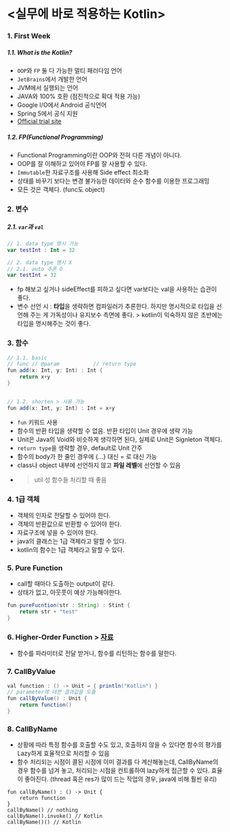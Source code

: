 # <실무에 바로 적용하는 Kotlin>
### 1. First Week
##### 1.1. What is the Kotlin?
- `OOP`와 `FP` 둘 다 가능한 멀티 패러다임 언어
- `JetBrains`에서 개발한 언어 
- JVM에서 실행되는 언어
- JAVA와 100% 호환 (점진적으로 확대 적용 가능)
- Google I/O에서 Android 공식언어
- Spring 5에서 공식 지원
- [Official trial site](https://try.kotlinlang.org/#/Examples/Hello,%20world!/Simplest%20version/Simplest%20version.kt)

##### 1.2. FP(Functional Programming)
- Functional Programming이란 OOP와 전혀 다른 개념이 아니다.
- OOP를 잘 이해하고 있어야 FP를 잘 사용할 수 있다.
- `Immutable`한 자료구조를 사용해 Side effect 최소화
- 상태를 바꾸기 보다는 변경 불가능한 데이터와 순수 함수를 이용한 프로그래밍
- 모든 것은 객체다. (func도 object)

### 2. 변수
##### 2.1. `var`과 `val`
```kotlin
// 1. data type 명시 가능
var testInt : Int = 32

// 2. data type 명시 X
// 2.1. auto 추론 O
var testInt = 32
```
- fp 해보고 싶거나 sideEffect를 피하고 싶다면 var보다는 val을 사용하는 습관이 좋다.
- 변수 선언 시 : **타입**을 생략하면 컴파일러가 추론한다. 하지만 명시적으로 타입을 선언해 주는 게 가독성이나 유지보수 측면에 좋다. > kotlin이 익숙하지 않은 초반에는 타입을 명시해주는 것이 좋다. 

### 3. 함수
``` java
// 1.1. basic
// func	// @param			// return type
fun add(x: Int, y: Int) : Int {
	return x+y
}


// 1.2. shorten > 사용 가능 
fun add(x: Int, y: Int) : Int = x+y 

```
- `fun` 키워드 사용
- 함수의 반환 타입을 생략할 수 없음. 반환 타입이 Unit 경우에 생략 가능
- Unit은 Java의 Void와 비슷하게 생각하면 된다, 실제로 Unit은 Signleton 객체다.
- `return type`을 생략할 경우, default로 Unit 간주 
- 함수의 body가 한 줄인 경우에 {...} 대신 = 로 대신 가능
- class나 object 내부에 선언하지 않고 **파일 레벨**에 선언할 수 있음
- > util 성 함수들 처리할 때 좋음


### 4. 1급 객체
- 객체의 인자로 전달할 수 있어야 한다.
- 객체의 반환값으로 반환할 수 있어야 한다.
- 자료구조에 넣을 수 있어야 한다.
- java의 클래스는 1급 객체라고 말할 수 있다.
- kotlin의 함수는 1급 객체라고 말할 수 있다.

### 5. Pure Function
- call할 때마다 도출하는 output이 같다.
- 상태가 없고, 아웃풋이 예상 가능해야한다. 

```java
fun pureFucntion(str : String) : Stint {
	return str + "test"
}

```


### 6. Higher-Order Function > [자료](https://medium.com/@lazysoul/high-order-function-%EA%B3%A0%EC%B0%A8%ED%95%A8%EC%88%98-22b147d0c4a5)

- 함수를 파라미터로 전달 받거나, 함수를 리턴하는 함수를 말한다.


### 7. CallByValue
```java 
val function : () -> Unit = { println("Kotlin") }
// parameter에 대한 결과값을 도출
fun callByValue() : Unit {
	return function()
}
```

### 8. CallByName
- 상황에 따라 특정 함수를 호출할 수도 있고, 호출하지 않을 수 있다면 함수의 평가를 Lazy하게 효율적으로 처리할 수 있음
- 함수 처리되는 시점이 콜된 시점에 이미 결과를 다 계산해놓는데, CallByName의 경우 함수를 넘겨 놓고, 처리되는 시점을 컨트롤하여 lazy하게 접근할 수 있다. 효율이 좋아진다. (thread 혹은 res가 많이 드는 작업의 경우, java에 비해 훨씬 유리) 

```
fun callByName() : () -> Unit {
	return function
}
callByName() // nothing
callByName().invoke() // Kotlin
callByName()() // Kotlin
```







